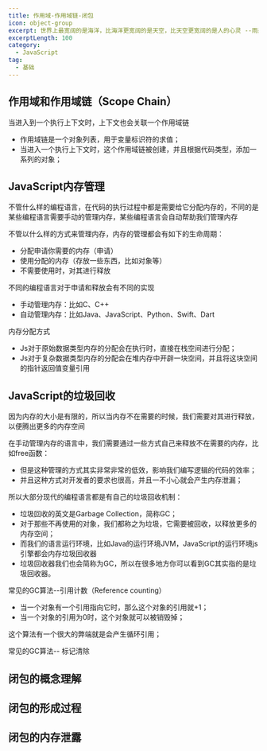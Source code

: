 ```yaml
---
title: 作用域-作用域链-闭包
icon: object-group
excerpt: 世界上最宽阔的是海洋，比海洋更宽阔的是天空，比天空更宽阔的是人的心灵 --雨果（法国）
excerptLength: 100
category:
  - JavaScript
tag:
  - 基础
---
```


## 作用域和作用域链（Scope Chain）

当进入到一个执行上下文时，上下文也会关联一个作用域链
+ 作用域链是一个对象列表，用于变量标识符的求值；
+ 当进入一个执行上下文时，这个作用域链被创建，并且根据代码类型，添加一系列的对象；

## JavaScript内存管理

不管什么样的编程语言，在代码的执行过程中都是需要给它分配内存的，不同的是某些编程语言需要手动的管理内存，某些编程语言会自动帮助我们管理内存

不管以什么样的方式来管理内存，内存的管理都会有如下的生命周期：
+ 分配申请你需要的内存（申请）
+ 使用分配的内存（存放一些东西，比如对象等）
+ 不需要使用时，对其进行释放

不同的编程语言对于申请和释放会有不同的实现

+ 手动管理内存：比如C、C++
+ 自动管理内存：比如Java、JavaScript、Python、Swift、Dart

内存分配方式

+ Js对于原始数据类型内存的分配会在执行时，直接在栈空间进行分配；
+ Js对于复杂数据类型内存的分配会在堆内存中开辟一块空间，并且将这块空间的指针返回值变量引用

## JavaScript的垃圾回收

因为内存的大小是有限的，所以当内存不在需要的时候，我们需要对其进行释放，以便腾出更多的内存空间

在手动管理内存的语言中，我们需要通过一些方式自己来释放不在需要的内存，比如free函数：
+ 但是这种管理的方式其实非常非常的低效，影响我们编写逻辑的代码的效率；
+ 并且这种方式对开发者的要求也很高，并且一不小心就会产生内存泄漏；

所以大部分现代的编程语言都是有自己的垃圾回收机制：

+ 垃圾回收的英文是Garbage Collection，简称GC；
+ 对于那些不再使用的对象，我们都称之为垃圾，它需要被回收，以释放更多的内存空间；
+ 而我们的语言运行环境，比如Java的运行环境JVM，JavaScript的运行环境js引擎都会内存垃圾回收器
+ 垃圾回收器我们也会简称为GC，所以在很多地方你可以看到GC其实指的是垃圾回收器。

常见的GC算法--引用计数（Reference counting）

+ 当一个对象有一个引用指向它时，那么这个对象的引用就+1；
+ 当一个对象的引用为0时，这个对象就可以被销毁掉；

这个算法有一个很大的弊端就是会产生循环引用；

常见的GC算法-- 标记清除

## 闭包的概念理解

## 闭包的形成过程

## 闭包的内存泄露

